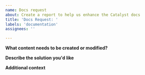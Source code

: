 ```yaml
---
name: Docs request
about: Create a report to help us enhance the Catalyst docs
title: 'Docs Request: '
labels: 'documentation'
assignees: ''

---
```


**What content needs to be created or modified?**
<!--A clear and concise description of what the problem is. Ex. There should be docs on how pub/sub works...-->

**Describe the solution you'd like**
<!--A clear and concise description of what you want to happen-->

**Additional context**
<!--Add any other context about the docs request here-->
